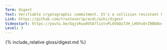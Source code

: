 ```yaml
---
Term: digest
Text: Verifiable cryptographic commitment. It's a collision resistant hash of content
Link: https://github.com/trustoverip/acdc/wiki/digest
Videostart: https://youtu.be/GqjsRuu0V5A?list=PLXVbQu7JH_LHVhs0rZ9Bb8ocyKlPljkaG&t=17m57s
Level: 3
---
```


{% include_relative gloss/digest.md %}
